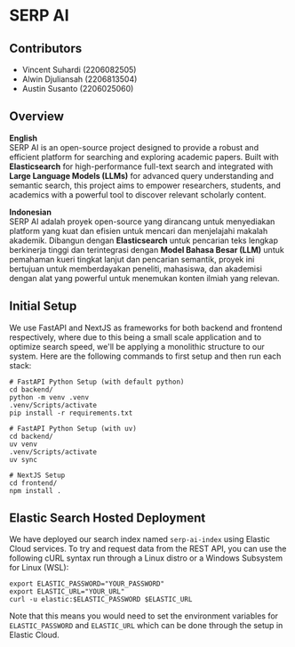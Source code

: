 # SERP AI

## Contributors

- Vincent Suhardi (2206082505)
- Alwin Djuliansah (2206813504)
- Austin Susanto (2206025060)

## Overview

**English** \
SERP AI is an open-source project designed to provide a robust and efficient platform for searching and exploring academic papers. Built with **Elasticsearch** for high-performance full-text search and integrated with **Large Language Models (LLMs)** for advanced query understanding and semantic search, this project aims to empower researchers, students, and academics with a powerful tool to discover relevant scholarly content.

**Indonesian** \
SERP AI adalah proyek open-source yang dirancang untuk menyediakan platform yang kuat dan efisien untuk mencari dan menjelajahi makalah akademik. Dibangun dengan **Elasticsearch** untuk pencarian teks lengkap berkinerja tinggi dan terintegrasi dengan **Model Bahasa Besar (LLM)** untuk pemahaman kueri tingkat lanjut dan pencarian semantik, proyek ini bertujuan untuk memberdayakan peneliti, mahasiswa, dan akademisi dengan alat yang powerful untuk menemukan konten ilmiah yang relevan.

## Initial Setup

We use FastAPI and NextJS as frameworks for both backend and frontend respectively, where due to this being a small scale application and to optimize search speed, we'll be applying a monolithic structure to our system. Here are the following commands to first setup and then run each stack:

```
# FastAPI Python Setup (with default python)
cd backend/
python -m venv .venv
.venv/Scripts/activate
pip install -r requirements.txt

# FastAPI Python Setup (with uv)
cd backend/
uv venv
.venv/Scripts/activate
uv sync

# NextJS Setup
cd frontend/
npm install .
```

## Elastic Search Hosted Deployment

We have deployed our search index named `serp-ai-index` using Elastic Cloud services. To try and request data from the REST API, you can use the following cURL syntax run through a Linux distro or a Windows Subsystem for Linux (WSL):

```
export ELASTIC_PASSWORD="YOUR_PASSWORD"
export ELASTIC_URL="YOUR_URL"
curl -u elastic:$ELASTIC_PASSWORD $ELASTIC_URL
```

Note that this means you would need to set the environment variables for `ELASTIC_PASSWORD` and `ELASTIC_URL` which can be done through the setup in Elastic Cloud.
